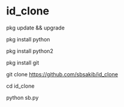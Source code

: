# id_clone

pkg update && upgrade


pkg install python


pkg install python2


pkg install git


git clone https://github.com/sbsakib/id_clone

cd id_clone


python sb.py
